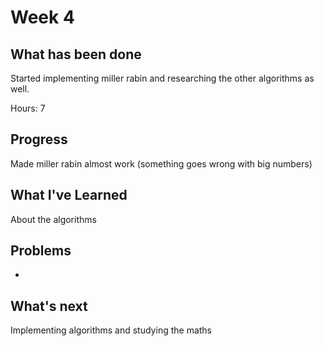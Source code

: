 # Week 4

## What has been done

Started implementing miller rabin and researching the other algorithms as well.

Hours: 7

## Progress

Made miller rabin almost work (something goes wrong with big numbers)

## What I've Learned

About the algorithms

## Problems

-

## What's next

Implementing algorithms and studying the maths
